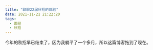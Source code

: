 ```yaml
---
title: "聊聊22届秋招的体验"
date: 2021-11-21 21:22:20
tags:
  - 面经
  - 秋招
---
```


今年的秋招早已结束了，因为我躺平了一个多月，所以这篇博客拖到了现在。
